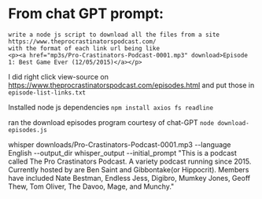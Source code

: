 # From chat GPT prompt:
```
write a node js script to download all the files from a site https://www.theprocrastinatorspodcast.com/ 
with the format of each link url being like 
<p><a href="mp3s/Pro-Crastinators-Podcast-0001.mp3" download>Episode 1: Best Game Ever (12/05/2015)</a></p>
```

I did right click view-source on https://www.theprocrastinatorspodcast.com/episodes.html and put those in `episode-list-links.txt`

Installed node js dependencies
`npm install axios fs readline`

ran the download episodes program courtesy of chat-GPT
`node download-episodes.js` 


whisper downloads/Pro-Crastinators-Podcast-0001.mp3 --language English --output_dir whisper_output --initial_prompt "This is a podcast called The Pro Crastinators Podcast. A variety podcast running since 2015. Currently hosted by are Ben Saint and Gibbontake(or Hippocrit). Members have included Nate Bestman, Endless Jess, Digibro, Mumkey Jones, Geoff Thew, Tom Oliver, The Davoo, Mage, and Munchy."

